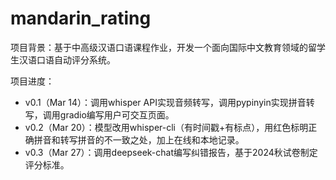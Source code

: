 # mandarin_rating
项目背景：基于中高级汉语口语课程作业，开发一个面向国际中文教育领域的留学生汉语口语自动评分系统。

项目进度：
- v0.1（Mar 14）：调用whisper API实现音频转写，调用pypinyin实现拼音转写，调用gradio编写用户可交互页面。
- v0.2（Mar 20）：模型改用whisper-cli（有时间戳+有标点），用红色标明正确拼音和转写拼音的不一致之处，加上在线和本地记录。
- v0.3（Mar 27）：调用deepseek-chat编写纠错报告，基于2024秋试卷制定评分标准。
